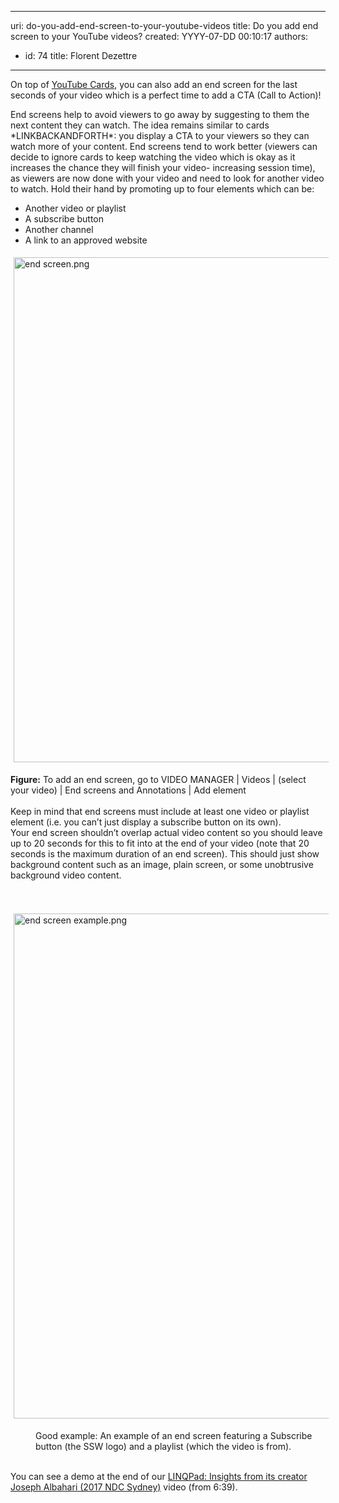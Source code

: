 

---
uri: do-you-add-end-screen-to-your-youtube-videos
title: Do you add end screen to your YouTube videos?
created: YYYY-07-DD 00:10:17
authors:
  - id: 74
    title: Florent Dezettre
---




<span class='intro'> <p>On top of <a href="/_layouts/15/FIXUPREDIRECT.ASPX?WebId=3dfc0e07-e23a-4cbb-aac2-e778b71166a2&amp;TermSetId=07da3ddf-0924-4cd2-a6d4-a4809ae20160&amp;TermId=b29aa3cb-9857-42f3-82c7-af8594b9fd9a">YouTube Cards</a>, you can also add an end screen for the last seconds of your video which is a perfect time to add a CTA (Call to Action)!</p> </span>

<p>End screens help to avoid viewers to go away by suggesting to them the next content they can watch. The idea remains similar to cards *LINKBACKANDFORTH*&#58; you display a CTA to your viewers so they can watch more of your content. End screens tend to work better (viewers can decide to ignore cards to keep watching the video which is okay as it increases the chance they will finish your video- increasing session time), as viewers are now done with your video and need to look for another video to watch. Hold their hand by promoting up to four elements which can be&#58;</p><ul><li>Another video or playlist</li><li>A subscribe button</li><li>Another channel</li><li>A link to an approved website</li></ul><dl class="ssw15-rteElement-ImageArea"><img src="/SiteAssets/do-you-add-end-screen-to-your-youtube-videos/end%20screen.png" alt="end screen.png" style="margin&#58;5px;width&#58;808px;" /><br></dl><div><strong>Figure&#58;</strong> To add an end screen, go to VIDEO MANAGER | Videos | (select your video) | End screens and Annotations | Add element<br></div><div><br></div><div>Keep in mind that end screens must include at least one video or playlist element (i.e. you can’t just display a subscribe button on its own).<br>Your end screen shouldn’t overlap actual video content so you should leave up to 20 seconds for this to fit into at the end of your video (note that 20 seconds is the maximum duration of an end screen). This should just show background content such as an image, plain screen, or some unobtrusive background video content.<br><br><br></div><dl class="ssw15-rteElement-ImageArea"><img src="/SiteAssets/do-you-add-end-screen-to-your-youtube-videos/end%20screen%20example.png" alt="end screen example.png" style="margin&#58;5px;width&#58;808px;" /><br></dl><dd class="ssw15-rteElement-FigureGood">Good example&#58; An example of an end screen featuring a Subscribe button (the SSW logo) and a playlist (which the video is from). </dd><dt><br></dt><p class="ssw15-rteElement-P">You can see a demo at the end of our&#160;<a href="https&#58;//www.youtube.com/watch?v=4Hpl4Gq-yNE">LINQPad&#58; Insights from its creator Joseph Albahari (2017 NDC Sydney)</a> video (from 6&#58;39).<br></p><dl class="ssw15-rteElement-ImageArea"><br><br></dl>


